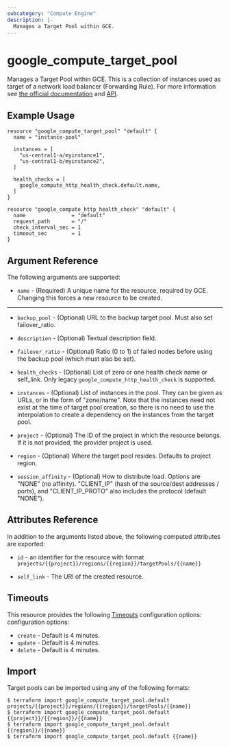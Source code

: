 ```yaml
---
subcategory: "Compute Engine"
description: |-
  Manages a Target Pool within GCE.
---
```


# google\_compute\_target\_pool

Manages a Target Pool within GCE. This is a collection of instances used as
target of a network load balancer (Forwarding Rule). For more information see
[the official
documentation](https://cloud.google.com/compute/docs/load-balancing/network/target-pools)
and [API](https://cloud.google.com/compute/docs/reference/latest/targetPools).


## Example Usage

```hcl
resource "google_compute_target_pool" "default" {
  name = "instance-pool"

  instances = [
    "us-central1-a/myinstance1",
    "us-central1-b/myinstance2",
  ]

  health_checks = [
    google_compute_http_health_check.default.name,
  ]
}

resource "google_compute_http_health_check" "default" {
  name               = "default"
  request_path       = "/"
  check_interval_sec = 1
  timeout_sec        = 1
}
```

## Argument Reference

The following arguments are supported:

* `name` - (Required) A unique name for the resource, required by GCE. Changing
    this forces a new resource to be created.

- - -

* `backup_pool` - (Optional) URL to the backup target pool. Must also set
    failover\_ratio.

* `description` - (Optional) Textual description field.

* `failover_ratio` - (Optional) Ratio (0 to 1) of failed nodes before using the
    backup pool (which must also be set).

* `health_checks` - (Optional) List of zero or one health check name or self_link. Only
    legacy `google_compute_http_health_check` is supported.

* `instances` - (Optional) List of instances in the pool. They can be given as
    URLs, or in the form of "zone/name". Note that the instances need not exist
    at the time of target pool creation, so there is no need to use the
    interpolation to create a dependency on the instances from the
    target pool.

* `project` - (Optional) The ID of the project in which the resource belongs. If it
    is not provided, the provider project is used.

* `region` - (Optional) Where the target pool resides. Defaults to project
    region.

* `session_affinity` - (Optional) How to distribute load. Options are "NONE" (no
    affinity). "CLIENT\_IP" (hash of the source/dest addresses / ports), and
    "CLIENT\_IP\_PROTO" also includes the protocol (default "NONE").

## Attributes Reference

In addition to the arguments listed above, the following computed attributes are
exported:

* `id` - an identifier for the resource with format `projects/{{project}}/regions/{{region}}/targetPools/{{name}}`

* `self_link` - The URI of the created resource.

## Timeouts

This resource provides the following
[Timeouts](https://developer.hashicorp.com/terraform/plugin/sdkv2/resources/retries-and-customizable-timeouts) configuration options: configuration options:

- `create` - Default is 4 minutes.
- `update` - Default is 4 minutes.
- `delete` - Default is 4 minutes.

## Import

Target pools can be imported using any of the following formats:

```
$ terraform import google_compute_target_pool.default projects/{{project}}/regions/{{region}}/targetPools/{{name}}
$ terraform import google_compute_target_pool.default {{project}}/{{region}}/{{name}}
$ terraform import google_compute_target_pool.default {{region}}/{{name}}
$ terraform import google_compute_target_pool.default {{name}}
```
